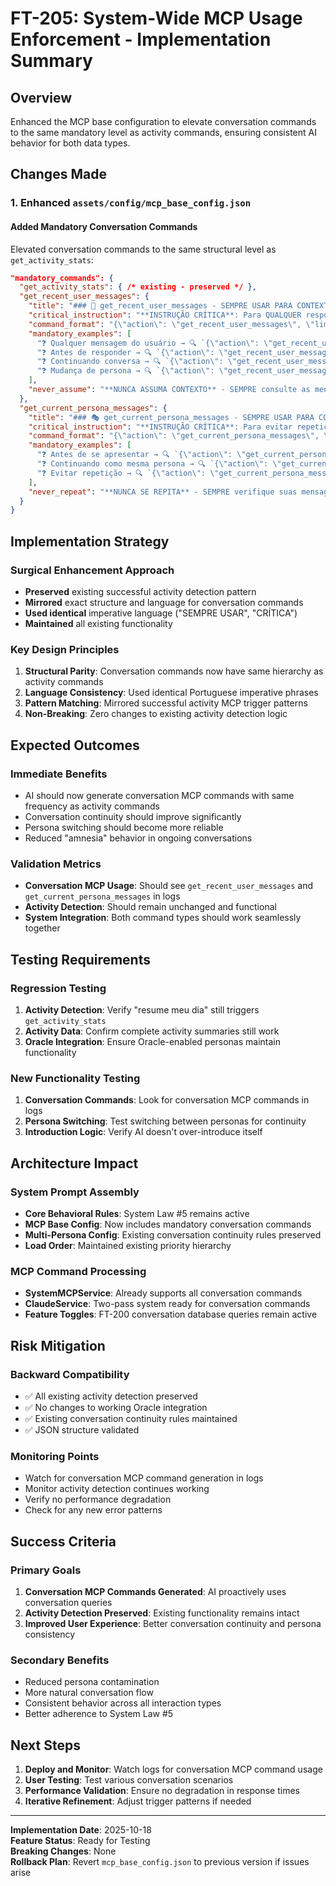 # FT-205: System-Wide MCP Usage Enforcement - Implementation Summary

## Overview
Enhanced the MCP base configuration to elevate conversation commands to the same mandatory level as activity commands, ensuring consistent AI behavior for both data types.

## Changes Made

### 1. Enhanced `assets/config/mcp_base_config.json`

#### **Added Mandatory Conversation Commands**
Elevated conversation commands to the same structural level as `get_activity_stats`:

```json
"mandatory_commands": {
  "get_activity_stats": { /* existing - preserved */ },
  "get_recent_user_messages": {
    "title": "### 💬 get_recent_user_messages - SEMPRE USAR PARA CONTEXTO",
    "critical_instruction": "**INSTRUÇÃO CRÍTICA**: Para QUALQUER resposta, SEMPRE use PRIMEIRO:",
    "command_format": "{\"action\": \"get_recent_user_messages\", \"limit\": 5}",
    "mandatory_examples": [
      "❓ Qualquer mensagem do usuário → 🔍 `{\"action\": \"get_recent_user_messages\"}` PRIMEIRO",
      "❓ Antes de responder → 🔍 `{\"action\": \"get_recent_user_messages\", \"limit\": 5}` OBRIGATÓRIO",
      "❓ Continuando conversa → 🔍 `{\"action\": \"get_recent_user_messages\"}` SEMPRE",
      "❓ Mudança de persona → 🔍 `{\"action\": \"get_recent_user_messages\", \"limit\": 5}` CRÍTICO"
    ],
    "never_assume": "**NUNCA ASSUMA CONTEXTO** - SEMPRE consulte as mensagens recentes!"
  },
  "get_current_persona_messages": {
    "title": "### 🎭 get_current_persona_messages - SEMPRE USAR PARA CONSISTÊNCIA",
    "critical_instruction": "**INSTRUÇÃO CRÍTICA**: Para evitar repetições, SEMPRE use:",
    "command_format": "{\"action\": \"get_current_persona_messages\", \"limit\": 3}",
    "mandatory_examples": [
      "❓ Antes de se apresentar → 🔍 `{\"action\": \"get_current_persona_messages\"}` VERIFICAR",
      "❓ Continuando como mesma persona → 🔍 `{\"action\": \"get_current_persona_messages\", \"limit\": 3}` SEMPRE",
      "❓ Evitar repetição → 🔍 `{\"action\": \"get_current_persona_messages\"}` OBRIGATÓRIO"
    ],
    "never_repeat": "**NUNCA SE REPITA** - SEMPRE verifique suas mensagens anteriores!"
  }
}
```

## Implementation Strategy

### **Surgical Enhancement Approach**
- **Preserved** existing successful activity detection pattern
- **Mirrored** exact structure and language for conversation commands
- **Used identical** imperative language ("SEMPRE USAR", "CRÍTICA")
- **Maintained** all existing functionality

### **Key Design Principles**
1. **Structural Parity**: Conversation commands now have same hierarchy as activity commands
2. **Language Consistency**: Used identical Portuguese imperative phrases
3. **Pattern Matching**: Mirrored successful activity MCP trigger patterns
4. **Non-Breaking**: Zero changes to existing activity detection logic

## Expected Outcomes

### **Immediate Benefits**
- AI should now generate conversation MCP commands with same frequency as activity commands
- Conversation continuity should improve significantly
- Persona switching should become more reliable
- Reduced "amnesia" behavior in ongoing conversations

### **Validation Metrics**
- **Conversation MCP Usage**: Should see `get_recent_user_messages` and `get_current_persona_messages` in logs
- **Activity Detection**: Should remain unchanged and functional
- **System Integration**: Both command types should work seamlessly together

## Testing Requirements

### **Regression Testing**
1. **Activity Detection**: Verify "resume meu dia" still triggers `get_activity_stats`
2. **Activity Data**: Confirm complete activity summaries still work
3. **Oracle Integration**: Ensure Oracle-enabled personas maintain functionality

### **New Functionality Testing**
1. **Conversation Commands**: Look for conversation MCP commands in logs
2. **Persona Switching**: Test switching between personas for continuity
3. **Introduction Logic**: Verify AI doesn't over-introduce itself

## Architecture Impact

### **System Prompt Assembly**
- **Core Behavioral Rules**: System Law #5 remains active
- **MCP Base Config**: Now includes mandatory conversation commands
- **Multi-Persona Config**: Existing conversation continuity rules preserved
- **Load Order**: Maintained existing priority hierarchy

### **MCP Command Processing**
- **SystemMCPService**: Already supports all conversation commands
- **ClaudeService**: Two-pass system ready for conversation commands
- **Feature Toggles**: FT-200 conversation database queries remain active

## Risk Mitigation

### **Backward Compatibility**
- ✅ All existing activity detection preserved
- ✅ No changes to working Oracle integration
- ✅ Existing conversation continuity rules maintained
- ✅ JSON structure validated

### **Monitoring Points**
- Watch for conversation MCP command generation in logs
- Monitor activity detection continues working
- Verify no performance degradation
- Check for any new error patterns

## Success Criteria

### **Primary Goals**
1. **Conversation MCP Commands Generated**: AI proactively uses conversation queries
2. **Activity Detection Preserved**: Existing functionality remains intact
3. **Improved User Experience**: Better conversation continuity and persona consistency

### **Secondary Benefits**
- Reduced persona contamination
- More natural conversation flow
- Consistent behavior across all interaction types
- Better adherence to System Law #5

## Next Steps

1. **Deploy and Monitor**: Watch logs for conversation MCP command usage
2. **User Testing**: Test various conversation scenarios
3. **Performance Validation**: Ensure no degradation in response times
4. **Iterative Refinement**: Adjust trigger patterns if needed

---

**Implementation Date**: 2025-10-18  
**Feature Status**: Ready for Testing  
**Breaking Changes**: None  
**Rollback Plan**: Revert `mcp_base_config.json` to previous version if issues arise
